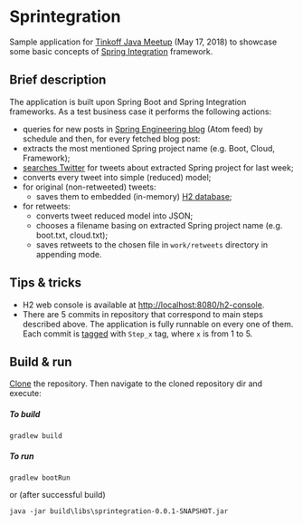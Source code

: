# Sprintegration
Sample application for [Tinkoff Java Meetup](https://meetup.tinkoff.ru/events/java-meetup) (May 17, 2018) to 
showcase some basic concepts of 
[Spring Integration](https://docs.spring.io/spring-integration/docs/5.0.4.RELEASE/reference/htmlsingle) framework.

## Brief description
The application is built upon Spring Boot and Spring Integration frameworks.
As a test business case it performs the following actions:
- queries for new posts in [Spring Engineering blog](http://spring.io/blog/category/engineering) (Atom feed) by 
schedule and 
then, for every fetched blog post:
- extracts the most mentioned Spring project name (e.g. Boot, Cloud, Framework);
- [searches Twitter](https://twitter.com/search-home) for tweets about extracted Spring project for last week;
- converts every tweet into simple (reduced) model;
- for original (non-retweeted) tweets:
    - saves them to embedded (in-memory) [H2 database](http://www.h2database.com);
- for retweets:
    - converts tweet reduced model into JSON;
    - chooses a filename basing on extracted Spring project name (e.g. boot.txt, cloud.txt);
    - saves retweets to the chosen file in `work/retweets` directory in appending mode.
    
## Tips & tricks
* H2 web console is available at [http://localhost:8080/h2-console](http://localhost:8080/h2-console).
* There are 5 commits in repository that correspond to main steps described above. The application is fully runnable 
on every one of them. Each commit is [tagged](https://github.com/Toparvion/sprintegration/tags) with `Step_x` tag, where `x` is from 1 to 5. 
 
## Build & run
[Clone](https://help.github.com/articles/which-remote-url-should-i-use/#cloning-with-https-urls-recommended) the repository. Then navigate to the cloned repository dir and execute:
##### To build
```
gradlew build
```
##### To run
```
gradlew bootRun
```
or (after successful build)
```
java -jar build\libs\sprintegration-0.0.1-SNAPSHOT.jar
```

